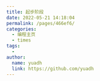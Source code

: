 ```yaml
---
title: 起步阶段
date: 2022-05-21 14:18:04
permalink: /pages/466ef6/
categories:
  - 编程主页
  - times
tags:
  - 
author: 
  name: yuadh
  link: https://github.com/yuadh
---
```

